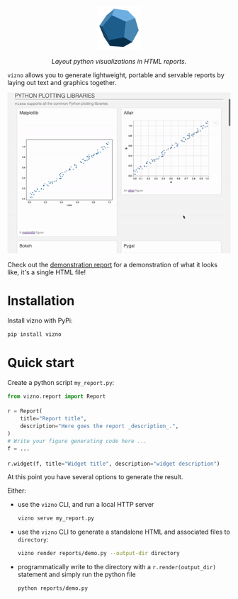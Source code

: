 <p align="center">
  <a href="https://github.com/victorbenichoux/vizno">
    <img src="vizno.svg" alt="Logo" width="100" height="100">
  </a>
</p>
<p align="center">
  <em>Layout python visualizations in HTML reports.</em>
</p>
    

`vizno` allows you to generate lightweight, portable and servable reports by laying out text and graphics together.

![demo](./demo.gif)

Check out the [demonstration report](examples/demo.html) for a demonstration of what it looks like, it's a single HTML file!

# Installation

Install vizno with PyPi:

```bash
pip install vizno
```

# Quick start

Create a python script `my_report.py`:

```python
from vizno.report import Report

r = Report(
    title="Report title",
    description="Here goes the report _description_.",
)
# Write your figure generating code here ... 
f = ...

r.widget(f, title="Widget title", description="widget description")
```

At this point you have several options to generate the result.

Either:

- use the `vizno` CLI, and run a local HTTP server
    ```bash
    vizno serve my_report.py
    ```
- use the `vizno` CLI to generate a standalone HTML and associated files to `directory`:
    ```bash
    vizno render reports/demo.py --output-dir directory
    ```
- programmatically write to the directory with a `r.render(output_dir)` statement and simply run the python file
    ```bash
    python reports/demo.py
    ```

